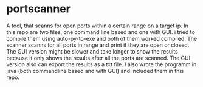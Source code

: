 # portscanner
A tool, that scanns for open ports within a certain range on a target ip. In this repo are two files, one command line based and one with GUI. i tried to compile them using auto-py-to-exe and both of them worked compiled. The scanner scanns for all ports in range and print if they are open or closed. The GUI version might be slower and take longer to show the results because it only shows the results after all the ports are scanned. The GUI version also can export the results as a txt file. I also wrote the programm in java (both commandline based and with GUI) and included them in this repo.
